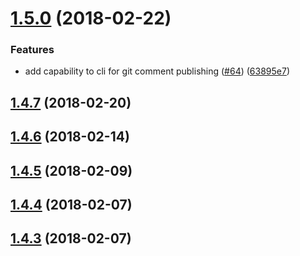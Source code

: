 <a name="1.5.0"></a>
# [1.5.0](https://github.com/newsuk/dextrose/compare/v1.4.7...v1.5.0) (2018-02-22)


### Features

* add capability to cli for git comment publishing ([#64](https://github.com/newsuk/dextrose/issues/64)) ([63895e7](https://github.com/newsuk/dextrose/commit/63895e7))



<a name="1.4.7"></a>
## [1.4.7](https://github.com/newsuk/dextrose/compare/v1.4.6...v1.4.7) (2018-02-20)



<a name="1.4.6"></a>
## [1.4.6](https://github.com/newsuk/dextrose/compare/v1.4.5...v1.4.6) (2018-02-14)



<a name="1.4.5"></a>
## [1.4.5](https://github.com/newsuk/dextrose/compare/v1.4.4...v1.4.5) (2018-02-09)



<a name="1.4.4"></a>
## [1.4.4](https://github.com/newsuk/dextrose/compare/v1.4.3...v1.4.4) (2018-02-07)



<a name="1.4.3"></a>
## [1.4.3](https://github.com/newsuk/dextrose/compare/v1.4.2...v1.4.3) (2018-02-07)



